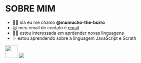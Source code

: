 # SOBRE MIM 
 
 - 🐱‍👤 óla eu me chamo **@mumucho-the-burro**
 - 😃 meu email de contato é [email](mariana.limas@escola.pr.gov.br)
 - 🐱‍💻 estou interessada em aprdender novas linguagens 
 - ✨ estou aprendendo sobre a linguagem JavaScript e Scrath

<img src="https://cdn.jsdelivr.net/gh/devicons/devicon/icons/java/java-original.svg" width="40" height="40"/> <a href = "mailto: mariana.limas@escola.pr.gov.br"><img src="https://img.shields.io/badge/Gmail-D14836?style=for-the-badge&logo=gmail&logoColor=white" target="_blank"></a>

 
